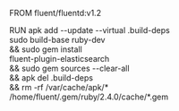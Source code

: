 FROM fluent/fluentd:v1.2

RUN apk add --update --virtual .build-deps \
    sudo build-base ruby-dev \
 && sudo gem install \
        fluent-plugin-elasticsearch \
 && sudo gem sources --clear-all \
 && apk del .build-deps \
 && rm -rf /var/cache/apk/* \
           /home/fluent/.gem/ruby/2.4.0/cache/*.gem
